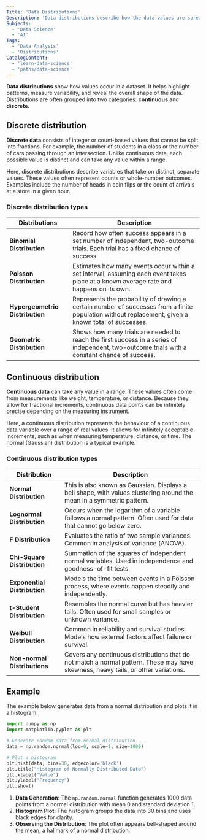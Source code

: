 ```yaml
---
Title: 'Data Distributions'
Description: 'Data distributions describe how the data values are spread out or clustered in a dataset.'
Subjects:
  - 'Data Science'
  - 'AI'
Tags:
  - 'Data Analysis'
  - 'Distributions'
CatalogContent:
  - 'learn-data-science'
  - 'paths/data-science'
---
```


**Data distributions** show how values occur in a dataset. It helps highlight patterns, measure variability, and reveal the overall shape of the data. Distributions are often grouped into two categories: **continuous** and **discrete**.

## Discrete distribution

**Discrete data** consists of integer or count-based values that cannot be split into fractions. For example, the number of students in a class or the number of cars passing through an intersection. Unlike continuous data, each possible value is distinct and can take any value within a range.

Here, discrete distributions describe variables that take on distinct, separate values. These values often represent counts or whole-number outcomes. Examples include the number of heads in coin flips or the count of arrivals at a store in a given hour.

### Discrete distribution types

| **Distributions**               | **Description**                                                                                                                                     |
| ------------------------------- | --------------------------------------------------------------------------------------------------------------------------------------------------- |
| **Binomial Distribution**       | Record how often success appears in a set number of independent, two-outcome trials. Each trial has a fixed chance of success.                |
| **Poisson Distribution**        | Estimates how many events occur within a set interval, assuming each event takes place at a known average rate and happens on its own.              |
| **Hypergeometric Distribution** | Represents the probability of drawing a certain number of successes from a finite population without replacement, given a known total of successes. |
| **Geometric Distribution**      | Shows how many trials are needed to reach the first success in a series of independent, two-outcome trials with a constant chance of success.       |

## Continuous distribution

**Continuous data** can take any value in a range. These values often come from measurements like weight, temperature, or distance. Because they allow for fractional increments, continuous data points can be infinitely precise depending on the measuring instrument.

Here, a continuous distribution represents the behaviour of a continuous data variable over a range of real values. It allows for infinitely acceptable increments, such as when measuring temperature, distance, or time. The normal (Gaussian) distribution is a typical example.

### Continuous distribution types

| **Distribution**             | **Description**                                                                                                                    |
| ---------------------------- | ---------------------------------------------------------------------------------------------------------------------------------- |
| **Normal Distribution**      | This is also known as Gaussian. Displays a bell shape, with values clustering around the mean in a symmetric pattern.              |
| **Lognormal Distribution**   | Occurs when the logarithm of a variable follows a normal pattern. Often used for data that cannot go below zero.                   |
| **F Distribution**           | Evaluates the ratio of two sample variances. Common in analysis of variance (ANOVA).                                               |
| **Chi-Square Distribution**  | Summation of the squares of independent normal variables. Used in independence and goodness-of-fit tests.                          |
| **Exponential Distribution** | Models the time between events in a Poisson process, where events happen steadily and independently.                                |
| **t-Student Distribution**   | Resembles the normal curve but has heavier tails. Often used for small samples or unknown variance.                                |
| **Weibull Distribution**     | Common in reliability and survival studies. Models how external factors affect failure or survival.                                |
| **Non-normal Distributions** | Covers any continuous distributions that do not match a normal pattern. These may have skewness, heavy tails, or other variations. |

## Example

The example below generates data from a normal distribution and plots it in a histogram:

```python
import numpy as np
import matplotlib.pyplot as plt

# Generate random data from normal distribution
data = np.random.normal(loc=0, scale=1, size=1000)

# Plot a histogram
plt.hist(data, bins=30, edgecolor='black')
plt.title("Histogram of Normally Distributed Data")
plt.xlabel("Value")
plt.ylabel("Frequency")
plt.show()
```

1. **Data Generation**: The `np.random.normal` function generates 1000 data points from a normal distribution with mean 0 and standard deviation 1.
2. **Histogram Plot**: The histogram groups the data into 30 bins and uses black edges for clarity.
3. **Observing the Distribution**: The plot often appears bell-shaped around the mean, a hallmark of a normal distribution.
